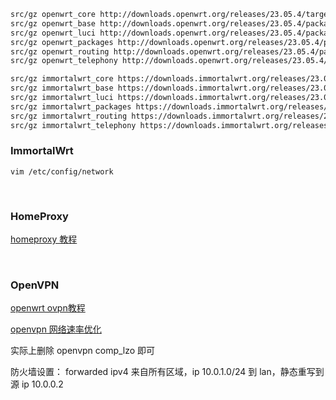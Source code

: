 



```sh
src/gz openwrt_core http://downloads.openwrt.org/releases/23.05.4/targets/mediatek/filogic/packages
src/gz openwrt_base http://downloads.openwrt.org/releases/23.05.4/packages/aarch64_generic/base
src/gz openwrt_luci http://downloads.openwrt.org/releases/23.05.4/packages/aarch64_generic/luci
src/gz openwrt_packages http://downloads.openwrt.org/releases/23.05.4/packages/aarch64_generic/packages
src/gz openwrt_routing http://downloads.openwrt.org/releases/23.05.4/packages/aarch64_generic/routing
src/gz openwrt_telephony http://downloads.openwrt.org/releases/23.05.4/packages/aarch64_generic/telephony
```

```sh
src/gz immortalwrt_core https://downloads.immortalwrt.org/releases/23.05.4/targets/rockchip/armv8/packages
src/gz immortalwrt_base https://downloads.immortalwrt.org/releases/23.05.4/packages/aarch64_generic/base
src/gz immortalwrt_luci https://downloads.immortalwrt.org/releases/23.05.4/packages/aarch64_generic/luci
src/gz immortalwrt_packages https://downloads.immortalwrt.org/releases/23.05.4/packages/aarch64_generic/packages
src/gz immortalwrt_routing https://downloads.immortalwrt.org/releases/23.05.4/packages/aarch64_generic/routing
src/gz immortalwrt_telephony https://downloads.immortalwrt.org/releases/23.05.4/packages/aarch64_generic/telephony
```



### ImmortalWrt

`vim /etc/config/network`

<br>

### HomeProxy

[homeproxy 教程](https://www.youtube.com/watch?v=nNRpbn9M2Lc)



<br>

### OpenVPN


[openwrt ovpn教程](https://www.youtube.com/watch?v=yb-g4ZaNm9Y)

[openvpn 网络速率优化](http://www.xixicool.com/870.html)

实际上删除 openvpn comp_lzo 即可

防火墙设置：
    forwarded ipv4 来自所有区域，ip 10.0.1.0/24 到 lan，静态重写到源 ip 10.0.0.2

